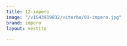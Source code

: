 ```yaml
---
title: 12-impero
image: "/v1543919832/viterbo/01-impero.jpg"
brand: impero
layout: vestito

---
```

